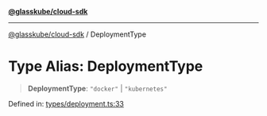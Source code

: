 [**@glasskube/cloud-sdk**](../README.md)

***

[@glasskube/cloud-sdk](../README.md) / DeploymentType

# Type Alias: DeploymentType

> **DeploymentType**: `"docker"` \| `"kubernetes"`

Defined in: [types/deployment.ts:33](https://github.com/glasskube/distr/blob/80de58e6e72221ca696881996e5ae90ce94cd9cf/sdk/js/src/types/deployment.ts#L33)
